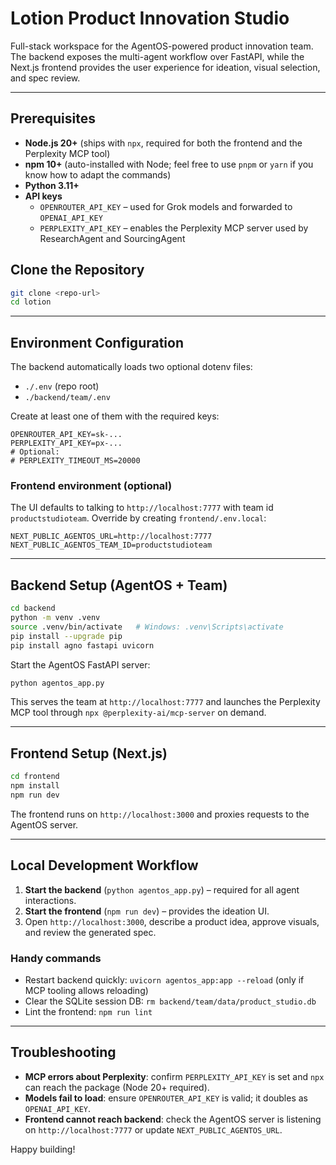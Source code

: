# Lotion Product Innovation Studio

Full-stack workspace for the AgentOS-powered product innovation team. The backend exposes the multi-agent workflow over FastAPI, while the Next.js frontend provides the user experience for ideation, visual selection, and spec review.

---

## Prerequisites
- **Node.js 20+** (ships with `npx`, required for both the frontend and the Perplexity MCP tool)
- **npm 10+** (auto-installed with Node; feel free to use `pnpm` or `yarn` if you know how to adapt the commands)
- **Python 3.11+**
- **API keys**
  - `OPENROUTER_API_KEY` – used for Grok models and forwarded to `OPENAI_API_KEY`
  - `PERPLEXITY_API_KEY` – enables the Perplexity MCP server used by ResearchAgent and SourcingAgent

## Clone the Repository
```bash
git clone <repo-url>
cd lotion
```

---

## Environment Configuration
The backend automatically loads two optional dotenv files:
- `./.env` (repo root)
- `./backend/team/.env`

Create at least one of them with the required keys:
```env
OPENROUTER_API_KEY=sk-...
PERPLEXITY_API_KEY=px-...
# Optional:
# PERPLEXITY_TIMEOUT_MS=20000
```

### Frontend environment (optional)
The UI defaults to talking to `http://localhost:7777` with team id `productstudioteam`. Override by creating `frontend/.env.local`:
```env
NEXT_PUBLIC_AGENTOS_URL=http://localhost:7777
NEXT_PUBLIC_AGENTOS_TEAM_ID=productstudioteam
```

---

## Backend Setup (AgentOS + Team)
```bash
cd backend
python -m venv .venv
source .venv/bin/activate   # Windows: .venv\Scripts\activate
pip install --upgrade pip
pip install agno fastapi uvicorn
```

Start the AgentOS FastAPI server:
```bash
python agentos_app.py
```

This serves the team at `http://localhost:7777` and launches the Perplexity MCP tool through `npx @perplexity-ai/mcp-server` on demand.

---

## Frontend Setup (Next.js)
```bash
cd frontend
npm install
npm run dev
```

The frontend runs on `http://localhost:3000` and proxies requests to the AgentOS server.

---

## Local Development Workflow
1. **Start the backend** (`python agentos_app.py`) – required for all agent interactions.
2. **Start the frontend** (`npm run dev`) – provides the ideation UI.
3. Open `http://localhost:3000`, describe a product idea, approve visuals, and review the generated spec.

### Handy commands
- Restart backend quickly: `uvicorn agentos_app:app --reload` (only if MCP tooling allows reloading)
- Clear the SQLite session DB: `rm backend/team/data/product_studio.db`
- Lint the frontend: `npm run lint`

---

## Troubleshooting
- **MCP errors about Perplexity**: confirm `PERPLEXITY_API_KEY` is set and `npx` can reach the package (Node 20+ required).
- **Models fail to load**: ensure `OPENROUTER_API_KEY` is valid; it doubles as `OPENAI_API_KEY`.
- **Frontend cannot reach backend**: check the AgentOS server is listening on `http://localhost:7777` or update `NEXT_PUBLIC_AGENTOS_URL`.

Happy building!
